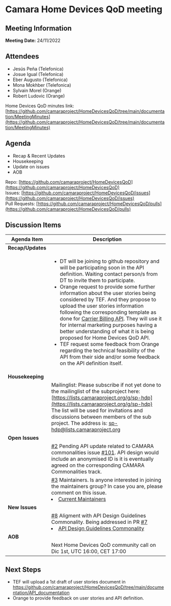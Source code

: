 # Camara Home Devices QoD meeting

## Meeting Information
**Meeting Date:** 24/11/2022

## Attendees

* Jesús Peña (Telefonica)
* Josue Igual (Telefonica)
* Eber Augusto (Telefonica)
* Mona Mokhber (Telefonica)
* Sylvain Morel (Orange)
* Robert Ludovic (Orange)

Home Devices QoD minutes link:
[https://github.com/camaraproject/HomeDevicesQoD/tree/main/documentation/MeetingMinutes](https://github.com/camaraproject/HomeDevicesQoD/tree/main/documentation/MeetingMinutes)

## Agenda

* Recap & Recent Updates
* Housekeeping
* Update on issues 
* AOB

Repo: [https://github.com/camaraproject/HomeDevicesQoD](https://github.com/camaraproject/HomeDevicesQoD)<br>
Issues: [https://github.com/camaraproject/HomeDevicesQoD/issues](https://github.com/camaraproject/HomeDevicesQoD/issues)<br>
Pull Requests: [https://github.com/camaraproject/HomeDevicesQoD/pulls](https://github.com/camaraproject/HomeDevicesQoD/pulls)

## Discussion Items

| Agenda Item | Description | 
| ----------- | ------------|
| **Recap/Updates** |  |
|  | <ul><li>DT will be joining to github repository and will be participating soon in the API definition. Waiting contact person/s from DT to invite them to participate.</li><li>Orange request to provide some further information about the user stories being considered by TEF. And they propose to upload the user stories information following the corresponding template as done for [Carrier Billing API](https://github.com/alabajnaid/CarrierBillingCheckOut/blob/api_user_stories/documentation/API_documentation/carrier_billing_user_stories.md). They will use it for internal marketing purposes having a better understanding of what it is being proposed for Home Devices QoD API.</li><li>TEF request some feedback from Orange regarding the technical feasibility of the API from their side and/or some feedback on the API definition itself. |
| **Housekeeping** |  |
|  | Mailinglist: Please subscribe if not yet done to the mailinglist of the subproject here: [https://lists.camaraproject.org/g/sp-hdp](https://lists.camaraproject.org/g/sp-hdp)<br>The list will be used for invitations and discussions between members of the sub project. The address is: sp-hdp@lists.camaraproject.org |
| **Open Issues** | |
|  | [#2](https://github.com/camaraproject/HomeDevicesQoD/issues/2) Pending API update related to CAMARA commonalities issue [#101](https://github.com/camaraproject/WorkingGroups/issues/101). API design would include an anonymised ID is it is eventually agreed on the corresponding CAMARA Commonalities track. |
|  | [#3](https://github.com/camaraproject/HomeDevicesQoD/issues/3) Maintainers. Is anyone interested in joining the maintainers group? In case you are, please comment on this issue. <br><li> [Current Maintainers](https://github.com/camaraproject/HomeDevicesQoD/blob/main/MAINTAINERS.MD) |
| **New Issues** |  |
|  | [#8](https://github.com/camaraproject/HomeDevicesQoD/issues/8) Aligment with API Design Guidelines Commonality. Being addressed in PR [#7](https://github.com/camaraproject/HomeDevicesQoD/pull/7)<br><li> [API Design Guidelines Commonality](https://github.com/camaraproject/WorkingGroups/blob/main/Commonalities/documentation/API-design-guidelines.md) |
| **AOB** | |
|  | Next Home Devices QoD community call on Dic 1st, UTC 16:00, CET 17:00 |

## Next Steps

* TEF will upload a 1st draft of user stories document in https://github.com/camaraproject/HomeDevicesQoD/tree/main/documentation/API_documentation
* Orange to provide feedback on user stories and API definition.